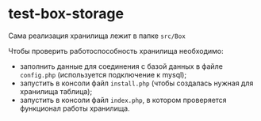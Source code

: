 # test-box-storage

Сама реализация хранилища лежит в папке `src/Box`

Чтобы проверить работоспособность хранилища необходимо:
- заполнить данные для соединения с базой данных в файле `config.php` (используется подключение к mysql);
- запустить в консоли файл `install.php` (чтобы создалась нужная для хранилища таблица);
- запустить в консоли файл `index.php`, в котором проверяется функционал работы хранилища.
